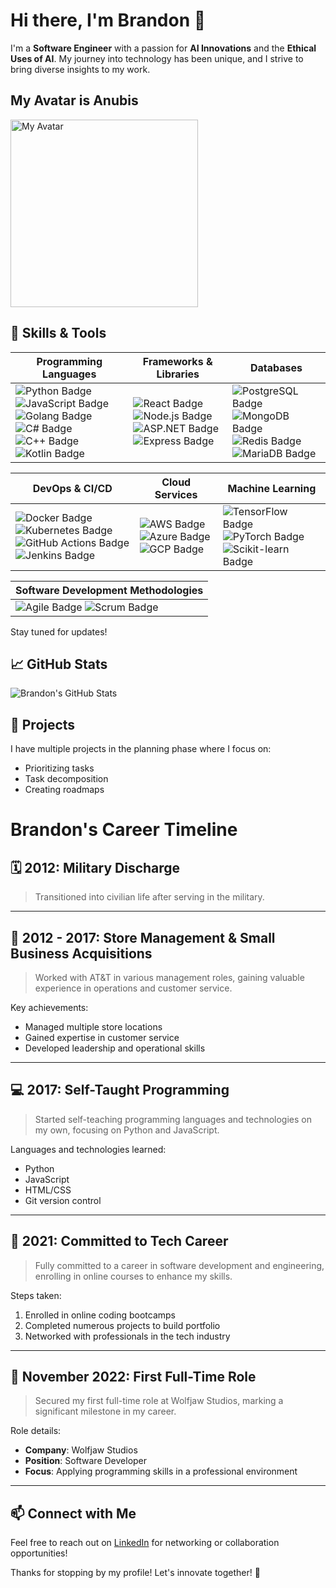 # Hi there, I'm Brandon 👋

I'm a **Software Engineer** with a passion for **AI Innovations** and the **Ethical Uses of AI**. My journey into technology has been unique, and I strive to bring diverse insights to my work.

## My Avatar is Anubis
<img src="https://github.com/user-attachments/assets/2e8fefd2-eea1-4ab5-a69f-48f52f26a3d2" alt="My Avatar" height=300 weight=300>

## 🚀 Skills & Tools

| Programming Languages | Frameworks & Libraries | Databases |
|-----------------------|------------------------|-----------|
| ![Python Badge](https://img.shields.io/badge/Python-3776AB?style=flat&logo=python&logoColor=white) ![JavaScript Badge](https://img.shields.io/badge/JavaScript-F7DF1E?style=flat&logo=javascript&logoColor=black) ![Golang Badge](https://img.shields.io/badge/Golang-00ADD8?style=flat&logo=go&logoColor=white) ![C# Badge](https://img.shields.io/badge/C%23-239120?style=flat&logo=csharp&logoColor=white) ![C++ Badge](https://img.shields.io/badge/C%2B%2B-00599C?style=flat&logo=c%2B%2B&logoColor=white) ![Kotlin Badge](https://img.shields.io/badge/Kotlin-0095D5?style=flat&logo=kotlin&logoColor=white) | ![React Badge](https://img.shields.io/badge/React-61DAFB?style=flat&logo=react&logoColor=black) ![Node.js Badge](https://img.shields.io/badge/Node.js-339933?style=flat&logo=nodedotjs&logoColor=white) ![ASP.NET Badge](https://img.shields.io/badge/.NET-512BD4?style=flat&logo=.net&logoColor=white) ![Express Badge](https://img.shields.io/badge/Express.js-404D59?style=flat&logo=express&logoColor=white) | ![PostgreSQL Badge](https://img.shields.io/badge/PostgreSQL-336791?style=flat&logo=postgresql&logoColor=white) ![MongoDB Badge](https://img.shields.io/badge/MongoDB-47A248?style=flat&logo=mongodb&logoColor=white) ![Redis Badge](https://img.shields.io/badge/Redis-DC382D?style=flat&logo=redis&logoColor=white) ![MariaDB Badge](https://img.shields.io/badge/MariaDB-003545?style=flat&logo=mariadb&logoColor=white) |

| DevOps & CI/CD | Cloud Services | Machine Learning |
|-----------------|----------------|------------------|
| ![Docker Badge](https://img.shields.io/badge/Docker-2496ED?style=flat&logo=docker&logoColor=white) ![Kubernetes Badge](https://img.shields.io/badge/Kubernetes-326CE5?style=flat&logo=kubernetes&logoColor=white) ![GitHub Actions Badge](https://img.shields.io/badge/GitHub_Actions-2088FF?style=flat&logo=githubactions&logoColor=white) ![Jenkins Badge](https://img.shields.io/badge/Jenkins-D24939?style=flat&logo=jenkins&logoColor=white) | ![AWS Badge](https://img.shields.io/badge/AWS-232F3E?style=flat&logo=amazonaws&logoColor=white) ![Azure Badge](https://img.shields.io/badge/Microsoft_Azure-0089D6?style=flat&logo=microsoftazure&logoColor=white) ![GCP Badge](https://img.shields.io/badge/Google_Cloud_Platform-4285F4?style=flat&logo=googlecloud&logoColor=white) | ![TensorFlow Badge](https://img.shields.io/badge/TensorFlow-E03C31?style=flat&logo=tensorflow&logoColor=white) ![PyTorch Badge](https://img.shields.io/badge/PyTorch-E94E77?style=flat&logo=pytorch&logoColor=white) ![Scikit-learn Badge](https://img.shields.io/badge/scikit--learn-F7931E?style=flat&logo=scikit-learn&logoColor=white) |

| Software Development Methodologies |
|------------------------------------|
| ![Agile Badge](https://img.shields.io/badge/Agile-FFCC00?style=flat) ![Scrum Badge](https://img.shields.io/badge/Scrum-FF6F00?style=flat) |

Stay tuned for updates!

## 📈 GitHub Stats
![Brandon's GitHub Stats](https://github-readme-stats.vercel.app/api?username=brandon-baz&show_icons=true&hide_title=true&count_private=true&theme=synthwave)

## 🌟 Projects
I have multiple projects in the planning phase where I focus on:
- Prioritizing tasks
- Task decomposition
- Creating roadmaps

# Brandon's Career Timeline

## 🗓️ 2012: Military Discharge

> Transitioned into civilian life after serving in the military.

---

## 🏬 2012 - 2017: Store Management & Small Business Acquisitions

> Worked with AT&T in various management roles, gaining valuable experience in operations and customer service.

Key achievements:
- Managed multiple store locations
- Gained expertise in customer service
- Developed leadership and operational skills

---

## 💻 2017: Self-Taught Programming

> Started self-teaching programming languages and technologies on my own, focusing on Python and JavaScript.

Languages and technologies learned:
- Python
- JavaScript
- HTML/CSS
- Git version control

---

## 🚀 2021: Committed to Tech Career

> Fully committed to a career in software development and engineering, enrolling in online courses to enhance my skills.

Steps taken:
1. Enrolled in online coding bootcamps
2. Completed numerous projects to build portfolio
3. Networked with professionals in the tech industry

---

## 🌟 November 2022: First Full-Time Role

> Secured my first full-time role at Wolfjaw Studios, marking a significant milestone in my career.

Role details:
- **Company**: Wolfjaw Studios
- **Position**: Software Developer
- **Focus**: Applying programming skills in a professional environment

---

## 📫 Connect with Me
Feel free to reach out on [LinkedIn](https://www.linkedin.com/in/coburnbrandon) for networking or collaboration opportunities!

Thanks for stopping by my profile! Let's innovate together! 🚀
